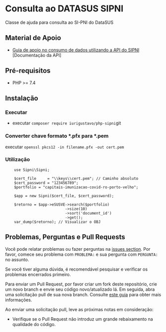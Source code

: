 # Consulta ao DATASUS SIPNI

Classe de ajuda para consulta ao SI-PNI do DataSUS

## Material de Apoio
- [Guia de apoio no consumo de dados 
   utilizando a API do SIPNI](https://mobileapps.saude.gov.br/portal-servicos/files/f3bd659c8c8ae3ee966e575fde27eb58/240280657277e78b7277af7bdf52d473_5oe1zi7x9.pdf) [Documentação da API]

## Pré-requisitos

- PHP >= 7.4


## Instalação


### Executar

- executar `composer require iurigustavo/php-sipni`git 

### Converter chave formato *.pfx para *.pem
executar `openssl pkcs12 -in filename.pfx -out cert.pem`

### Utilização
```
    use Sipni\Sipni;

    $cert_file     = "\\keys\\cert.pem"; // Caminho absoluto
    $cert_password = "123456789";
    $portfolio = "capitais-imunizacao-covid-ro-porto-velho";

    $app = new Sipni($cert_file, $cert_password);

    $retorno = $app->eSUSVE->search($portfolio)
                           ->size(10)
                           ->sort('document_id')
                           ->get();
    var_dump($retorno); // Visualizar o OBJ
```


## Problemas, Perguntas e Pull Requests
Você pode relatar problemas ou fazer perguntas na [issues section](https://github.com/iurigustavo/php-sipni/issues). Por favor, comece seu problema com `PROBLEMA:` e sua pergunta com `PERGUNTA:` no assunto.

Se você tiver alguma dúvida, é recomendável pesquisar e verificar os problemas encerrados primeiro.

Para enviar um Pull Request, por favor criar um fork deste repositório, crie um novo branch e envie seu código novo/atualizado lá. Em seguida, abra uma solicitação pull de sua nova branch. Consulte [este guia](https://help.github.com/articles/about-pull-requests/) para obter mais informações. 

Ao enviar uma solicitação pull, leve as próximas notas em consideração:
- Verifique se o Pull Request não introduz um grande rebaixamento na qualidade do código.
